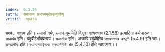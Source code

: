 ```yaml
---
index:  6.3.84
sutra:  समानस्य छन्दस्यमूर्धप्रभृत्युदर्केषु
vritti:  nyasa
---
```


`सगर्भः, सपूथ्यः` इति। समानो गर्भः, समानं यूथमिति विगृह्य `पूर्वापरप्रथम` (2.1.58) इत्यादिना कर्मधारयः। `साधर्म्यम्` इति। बहुव्रीहेर्भावप्रत्ययः। `सजातीयः` इति। अत्रापि बहुव्रीहेरेव `जात्यन्ताच्छ बन्धुनि` (5.4.9) इति च्छः। `सस्थानीयः` इति। `स्थानान्ताद्विभाषा सस्थानेनेति चेत्` (5.4.10) इति च्छप्रत्ययः।।

